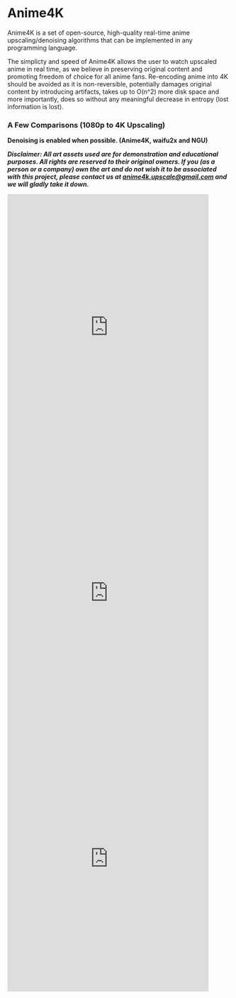 # Anime4K

Anime4K is a set of open-source, high-quality real-time anime upscaling/denoising algorithms that can be implemented in any programming language.

The simplicty and speed of Anime4K allows the user to watch upscaled anime in real time, as we believe in preserving original content and promoting freedom of choice for all anime fans. Re-encoding anime into 4K should be avoided as it is non-reversible, potentially damages original content by introducing artifacts, takes up to O(n^2) more disk space and more importantly, does so without any meaningful decrease in entropy (lost information is lost).

### A Few Comparisons (1080p to 4K Upscaling)
**Denoising is enabled when possible. (Anime4K, waifu2x and NGU)**

***Disclaimer: All art assets used are for demonstration and educational purposes. All rights are reserved to their original owners. If you (as a person or a company) own the art and do not wish it to be associated with this project, please contact us at anime4k.upscale@gmail.com and we will gladly take it down.***

<iframe frameborder="0" class="juxtapose" width="90%" height="600" src="https://cdn.knightlab.com/libs/juxtapose/latest/embed/index.html?uid=e822e7ac-6d6b-11ea-b9b8-0edaf8f81e27"></iframe>

<iframe frameborder="0" class="juxtapose" width="90%" height="600" src="https://cdn.knightlab.com/libs/juxtapose/latest/embed/index.html?uid=32042eb2-6d6c-11ea-b9b8-0edaf8f81e27"></iframe>

<iframe frameborder="0" class="juxtapose" width="90%" height="600" src="https://cdn.knightlab.com/libs/juxtapose/latest/embed/index.html?uid=a4ff3e14-6d6e-11ea-b9b8-0edaf8f81e27"></iframe>
